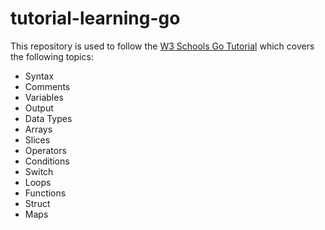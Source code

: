 # tutorial-learning-go

This repository is used to follow the [W3 Schools Go Tutorial](https://www.w3schools.com/go/index.php) 
which covers the following topics:
- Syntax
- Comments
- Variables
- Output
- Data Types
- Arrays
- Slices
- Operators
- Conditions
- Switch
- Loops
- Functions
- Struct
- Maps
